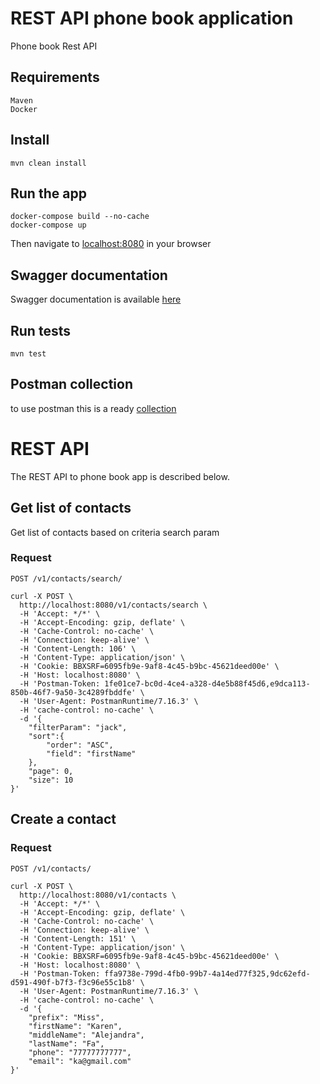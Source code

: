 # REST API phone book application

Phone book Rest API

## Requirements
    Maven
    Docker

## Install

    mvn clean install

## Run the app

    docker-compose build --no-cache
    docker-compose up
Then navigate to [localhost:8080](http://localhost:8080) in your browser

## Swagger documentation

Swagger documentation is available [here](http://localhost:8080/swagger-ui.html)

## Run tests

    mvn test
    
## Postman collection

to use postman this is a ready [collection](https://github.com/jack1590/PhoneBook/blob/master/src/main/resources/PhoneBook.postman_collection.json)

# REST API

The REST API to phone book app is described below.

## Get list of contacts

Get list of contacts based on criteria search param

### Request

`POST /v1/contacts/search/`

    curl -X POST \
      http://localhost:8080/v1/contacts/search \
      -H 'Accept: */*' \
      -H 'Accept-Encoding: gzip, deflate' \
      -H 'Cache-Control: no-cache' \
      -H 'Connection: keep-alive' \
      -H 'Content-Length: 106' \
      -H 'Content-Type: application/json' \
      -H 'Cookie: BBXSRF=6095fb9e-9af8-4c45-b9bc-45621deed00e' \
      -H 'Host: localhost:8080' \
      -H 'Postman-Token: 1fe01ce7-bc0d-4ce4-a328-d4e5b88f45d6,e9dca113-850b-46f7-9a50-3c4289fbddfe' \
      -H 'User-Agent: PostmanRuntime/7.16.3' \
      -H 'cache-control: no-cache' \
      -d '{
        "filterParam": "jack",
        "sort":{
            "order": "ASC",
            "field": "firstName"
        },
        "page": 0,
        "size": 10
    }'


## Create a contact

### Request

`POST /v1/contacts/`

    curl -X POST \
      http://localhost:8080/v1/contacts \
      -H 'Accept: */*' \
      -H 'Accept-Encoding: gzip, deflate' \
      -H 'Cache-Control: no-cache' \
      -H 'Connection: keep-alive' \
      -H 'Content-Length: 151' \
      -H 'Content-Type: application/json' \
      -H 'Cookie: BBXSRF=6095fb9e-9af8-4c45-b9bc-45621deed00e' \
      -H 'Host: localhost:8080' \
      -H 'Postman-Token: ffa9738e-799d-4fb0-99b7-4a14ed77f325,9dc62efd-d591-490f-b7f3-f3c96e55c1b8' \
      -H 'User-Agent: PostmanRuntime/7.16.3' \
      -H 'cache-control: no-cache' \
      -d '{
        "prefix": "Miss",
        "firstName": "Karen",
        "middleName": "Alejandra",
        "lastName": "Fa",
        "phone": "77777777777",
        "email": "ka@gmail.com"
    }'